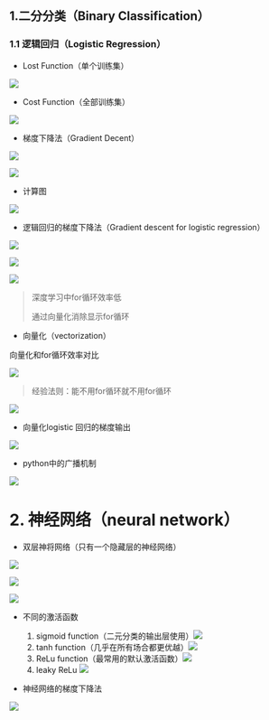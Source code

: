 ## 1.二分分类（Binary Classification）

### 1.1 逻辑回归（Logistic Regression）

+ Lost Function（单个训练集）

![](https://gitee.com/yao_zhimin/myimg/raw/master/20210305144837.png)

+ Cost Function（全部训练集）

![](https://gitee.com/yao_zhimin/myimg/raw/master/20210305144910.png)

+ 梯度下降法（Gradient Decent）

![](https://gitee.com/yao_zhimin/myimg/raw/master/20210305145614.png)

![](https://gitee.com/yao_zhimin/myimg/raw/master/20210305150406.png)

+ 计算图

![](https://gitee.com/yao_zhimin/myimg/raw/master/20210305160623.png)

+ 逻辑回归的梯度下降法（Gradient descent for logistic regression）

![](https://gitee.com/yao_zhimin/myimg/raw/master/20210305163453.png)

![](https://gitee.com/yao_zhimin/myimg/raw/master/20210305163554.png)

![](https://gitee.com/yao_zhimin/myimg/raw/master/20210305164215.png)

> 深度学习中for循环效率低
>
> 通过向量化消除显示for循环

+ 向量化（vectorization）

向量化和for循环效率对比

![](https://gitee.com/yao_zhimin/myimg/raw/master/20210305165911.png)

> 经验法则：能不用for循环就不用for循环

![](https://gitee.com/yao_zhimin/myimg/raw/master/20210305171349.png)

+ 向量化logistic 回归的梯度输出

![](https://gitee.com/yao_zhimin/myimg/raw/master/20210305172648.png)

+ python中的广播机制

![](https://gitee.com/yao_zhimin/myimg/raw/master/20210305173427.png)

# 2. 神经网络（neural network）

+ 双层神将网络（只有一个隐藏层的神经网络）

![](https://gitee.com/yao_zhimin/myimg/raw/master/20210306101909.png)

![](https://gitee.com/yao_zhimin/myimg/raw/master/20210306102502.png)

![](https://gitee.com/yao_zhimin/myimg/raw/master/20210306102827.png)

+ 不同的激活函数
  1. sigmoid function（二元分类的输出层使用）![](https://gitee.com/yao_zhimin/myimg/raw/master/20210306105846.png)
  2. tanh function（几乎在所有场合都更优越）![](https://gitee.com/yao_zhimin/myimg/raw/master/20210306110034.png)
  3. ReLu function（最常用的默认激活函数）![](https://gitee.com/yao_zhimin/myimg/raw/master/20210306110141.png)
  4. leaky ReLu ![](https://gitee.com/yao_zhimin/myimg/raw/master/20210306110227.png)

+ 神经网络的梯度下降法

![](https://gitee.com/yao_zhimin/myimg/raw/master/20210306113231.png)


